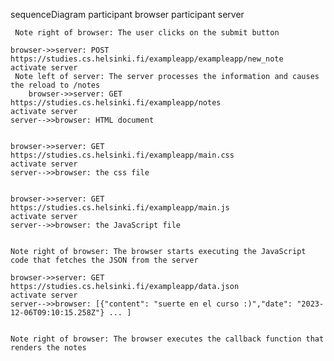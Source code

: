 sequenceDiagram
    participant browser
    participant server

     Note right of browser: The user clicks on the submit button

    browser->>server: POST https://studies.cs.helsinki.fi/exampleapp/exampleapp/new_note
    activate server
     Note left of server: The server processes the information and causes the reload to /notes
        browser->>server: GET https://studies.cs.helsinki.fi/exampleapp/notes
    activate server
    server-->>browser: HTML document
   

    browser->>server: GET https://studies.cs.helsinki.fi/exampleapp/main.css
    activate server
    server-->>browser: the css file
    

    browser->>server: GET https://studies.cs.helsinki.fi/exampleapp/main.js
    activate server
    server-->>browser: the JavaScript file
  

    Note right of browser: The browser starts executing the JavaScript code that fetches the JSON from the server

    browser->>server: GET https://studies.cs.helsinki.fi/exampleapp/data.json
    activate server
    server-->>browser: [{"content": "suerte en el curso :)","date": "2023-12-06T09:10:15.258Z"} ... ]
 

    Note right of browser: The browser executes the callback function that renders the notes 